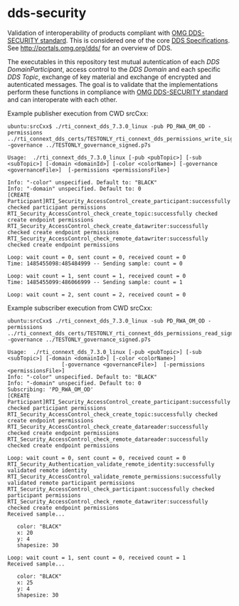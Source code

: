 # dds-security

Validation of interoperability  of products compliant with [OMG DDS-SECURITY standard](http://www.omg.org/spec/DDS-SECURITY/). This is considered one of the core [DDS Specifications](http://portals.omg.org/dds/omg-dds-standard/). See http://portals.omg.org/dds/ for an overview of DDS.

The executables in this repository test mutual autentication of each *DDS DomainParticipant*, access control to the *DDS Domain* and each specific *DDS Topic*, exchange of key material and exchange of encrypted and autenticated messages. The goal is to validate that the implementations perform these functions in compliance with [OMG DDS-SECURITY standard](http://www.omg.org/spec/DDS-SECURITY/) and can interoperate with each other.

Example publisher execution from CWD  srcCxx:

```
ubuntu:srcCxx$ ./rti_connext_dds_7.3.0_linux -pub PD_RWA_OM_OD -permissions ../rti_connext_dds_certs/TESTONLY_rti_connext_dds_permissions_write_signed.p7s -governance ../TESTONLY_governance_signed.p7s

Usage:  ./rti_connext_dds_7.3.0_linux [-pub <pubTopic>] [-sub <subTopic>] [-domain <domainId>] [-color <colorName>] [-governance <governanceFile>]  [-permissions <permissionsFile>]

Info: "-color" unspecified. Default to: "BLACK"
Info: "-domain" unspecified. Default to: 0
[CREATE Participant]RTI_Security_AccessControl_create_participant:successfully checked participant permissions
RTI_Security_AccessControl_check_create_topic:successfully checked create endpoint permissions
RTI_Security_AccessControl_check_create_datawriter:successfully checked create endpoint permissions
RTI_Security_AccessControl_check_remote_datawriter:successfully checked create endpoint permissions

Loop: wait count = 0, sent count = 0, received count = 0
Time: 1485455098:485484999 -- Sending sample: count = 0

Loop: wait count = 1, sent count = 1, received count = 0
Time: 1485455099:486066999 -- Sending sample: count = 1

Loop: wait count = 2, sent count = 2, received count = 0
```

Example subscriber execution from CWD  srcCxx:

```
ubuntu:srcCxx$ ./rti_connext_dds_7.3.0_linux -sub PD_RWA_OM_OD -permissions ../rti_connext_dds_certs/TESTONLY_rti_connext_dds_permissions_read_signed.p7s -governance ../TESTONLY_governance_signed.p7s

Usage:  ./rti_connext_dds_7.3.0_linux [-pub <pubTopic>] [-sub <subTopic>] [-domain <domainId>] [-color <colorName>]
                 [-governance <governanceFile>]  [-permissions <permissionsFile>]
Info: "-color" unspecified. Default to: "BLACK"
Info: "-domain" unspecified. Default to: 0
Subscribing: 'PD_RWA_OM_OD'
[CREATE Participant]RTI_Security_AccessControl_create_participant:successfully checked participant permissions
RTI_Security_AccessControl_check_create_topic:successfully checked create endpoint permissions
RTI_Security_AccessControl_check_create_datareader:successfully checked create endpoint permissions
RTI_Security_AccessControl_check_remote_datareader:successfully checked create endpoint permissions

Loop: wait count = 0, sent count = 0, received count = 0
RTI_Security_Authentication_validate_remote_identity:successfully validated remote identity
RTI_Security_AccessControl_validate_remote_permissions:successfully validated remote participant permissions
RTI_Security_AccessControl_check_participant:successfully checked participant permissions
RTI_Security_AccessControl_check_remote_datawriter:successfully checked create endpoint permissions
Received sample...

   color: "BLACK"
   x: 20
   y: 4
   shapesize: 30

Loop: wait count = 1, sent count = 0, received count = 1
Received sample...

   color: "BLACK"
   x: 25
   y: 4
   shapesize: 30
```
